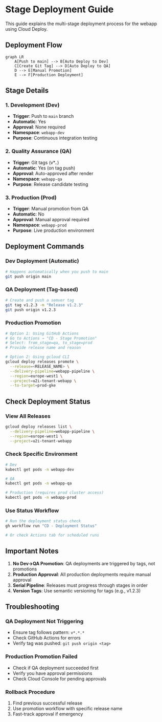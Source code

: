 # Stage Deployment Guide

This guide explains the multi-stage deployment process for the webapp using Cloud Deploy.

## Deployment Flow

```mermaid
graph LR
    A[Push to main] --> B[Auto Deploy to Dev]
    C[Create Git Tag] --> D[Auto Deploy to QA]
    D --> E[Manual Promotion]
    E --> F[Production Deployment]
```

## Stage Details

### 1. Development (Dev)
- **Trigger**: Push to `main` branch
- **Automatic**: Yes
- **Approval**: None required
- **Namespace**: `webapp-dev`
- **Purpose**: Continuous integration testing

### 2. Quality Assurance (QA)
- **Trigger**: Git tags (v*.*.*)
- **Automatic**: Yes (on tag push)
- **Approval**: Auto-approved after render
- **Namespace**: `webapp-qa`
- **Purpose**: Release candidate testing

### 3. Production (Prod)
- **Trigger**: Manual promotion from QA
- **Automatic**: No
- **Approval**: Manual approval required
- **Namespace**: `webapp-prod`
- **Purpose**: Live production environment

## Deployment Commands

### Dev Deployment (Automatic)
```bash
# Happens automatically when you push to main
git push origin main
```

### QA Deployment (Tag-based)
```bash
# Create and push a semver tag
git tag v1.2.3 -m "Release v1.2.3"
git push origin v1.2.3
```

### Production Promotion
```bash
# Option 1: Using GitHub Actions
# Go to Actions → "CD - Stage Promotion"
# Select: from_stage=qa, to_stage=prod
# Provide release name and reason

# Option 2: Using gcloud CLI
gcloud deploy releases promote \
  --release=<RELEASE_NAME> \
  --delivery-pipeline=webapp-pipeline \
  --region=europe-west1 \
  --project=u2i-tenant-webapp \
  --to-target=prod-gke
```

## Check Deployment Status

### View All Releases
```bash
gcloud deploy releases list \
  --delivery-pipeline=webapp-pipeline \
  --region=europe-west1 \
  --project=u2i-tenant-webapp
```

### Check Specific Environment
```bash
# Dev
kubectl get pods -n webapp-dev

# QA
kubectl get pods -n webapp-qa

# Production (requires prod cluster access)
kubectl get pods -n webapp-prod
```

### Use Status Workflow
```bash
# Run the deployment status check
gh workflow run "CD - Deployment Status"

# Or check Actions tab for scheduled runs
```

## Important Notes

1. **No Dev→QA Promotion**: QA deployments are triggered by tags, not promotions
2. **Production Approval**: All production deployments require manual approval
3. **Serial Pipeline**: Releases must progress through stages in order
4. **Version Tags**: Use semantic versioning for tags (e.g., v1.2.3)

## Troubleshooting

### QA Deployment Not Triggering
- Ensure tag follows pattern: `v*.*.*`
- Check GitHub Actions for errors
- Verify tag was pushed: `git push origin <tag>`

### Production Promotion Failed
- Check if QA deployment succeeded first
- Verify you have approval permissions
- Check Cloud Console for pending approvals

### Rollback Procedure
1. Find previous successful release
2. Use promotion workflow with specific release name
3. Fast-track approval if emergency